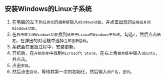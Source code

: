 ## 安装Windows的Linux子系统

1. 在电脑的左下角`任务栏`的`搜索框`输入`Windows功能`，并点击出现的`启用或关闭Windows功能`。
2. 在`启用或关闭Windows功能`找到`适用于Linux的Windows子系统`，勾选`√`，然后点击`确定`，在弹出的对话框中选择`立即重新启动`。
3. 系统会在重启过程中，安装更新。
4. 开机后，在`开始菜单`中找到`Microsoft Store`，在右上角`搜索框`中输入`Ubuntu`，并点击。
5. 点击`安装`。
6. 然后点击`启动`，等待其第一次的初始化，然后输入`用户名`，`密码`。